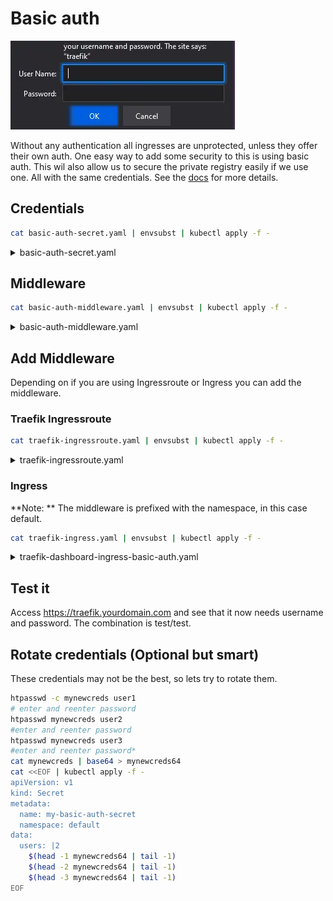 # Basic auth

![Basic auth](./img/basic-auth.webp)

Without any authentication all ingresses are unprotected, unless they offer their own auth. One easy way to add some security to this is using basic auth. This wil also allow us to secure the private registry easily if we use one. All with the same credentials. See the [docs](https://doc.traefik.io/traefik/middlewares/basicauth/) for more details.

## Credentials

```bash
cat basic-auth-secret.yaml | envsubst | kubectl apply -f -
```

<details>
<summary>basic-auth-secret.yaml</summary>
```
--8<-- "./manifests/basic-auth-secret.yaml"
```
</details>

## Middleware

```bash
cat basic-auth-middleware.yaml | envsubst | kubectl apply -f -
```

<details>
<summary>basic-auth-middleware.yaml</summary>
```
--8<-- "./manifests/basic-auth-middleware.yaml"
```
</details>

## Add Middleware

Depending on if you are using Ingressroute or Ingress you can add the middleware.

### Traefik Ingressroute

```bash
cat traefik-ingressroute.yaml | envsubst | kubectl apply -f -
```

<details>
<summary>traefik-ingressroute.yaml</summary>
```
--8<-- "./manifests/traefik-ingressroute.yaml"
```
</details>

### Ingress

**Note: ** The middleware is prefixed with the namespace, in this case default.

```bash
cat traefik-ingress.yaml | envsubst | kubectl apply -f -
```

<details>
<summary>traefik-dashboard-ingress-basic-auth.yaml</summary>
```
--8<-- "./manifests/traefik-dashboard-ingress-basic-auth.yaml"
```
</details>

## Test it

Access <a href="https://traefik.yourdomain.com" target="_blank">https://traefik.yourdomain.com</a> and see that it now needs username and password. The combination is test/test.

## Rotate credentials (Optional but smart)

These credentials may not be the best, so lets try to rotate them.

```bash
htpasswd -c mynewcreds user1
# enter and reenter password
htpasswd mynewcreds user2
#enter and reenter password
htpasswd mynewcreds user3
#enter and reenter password*
cat mynewcreds | base64 > mynewcreds64
cat <<EOF | kubectl apply -f -
apiVersion: v1
kind: Secret
metadata:
  name: my-basic-auth-secret
  namespace: default
data:
  users: |2
    $(head -1 mynewcreds64 | tail -1)
    $(head -2 mynewcreds64 | tail -1)
    $(head -3 mynewcreds64 | tail -1)
EOF
```
